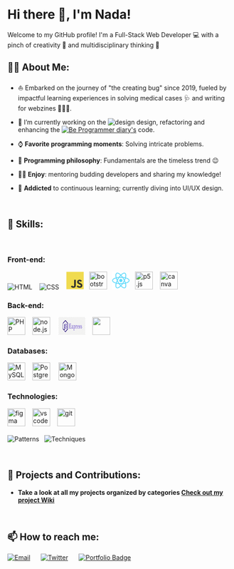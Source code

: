 # Hi there 👋, I'm Nada!

Welcome to my GitHub profile! I'm a Full-Stack Web Developer 💻 with a pinch of creativity 🎨 and multidisciplinary thinking 🧠

<!--![Tea](https://img.shields.io/badge/Drink-Tea-green?style=for-the-badge&logo=Tea)&nbsp;&nbsp;&nbsp;![Chocolate](https://img.shields.io/badge/Chocolate-Lover-brown?style=for-the-badge&logo=Chocolate)-->


## 👩‍💻 About Me:

- ⛵ Embarked on the journey of "the creating bug" since 2019, fueled by impactful learning experiences in solving medical cases 🩺 and writing for webzines 🕵🏽‍♀️.

- 🌱 I’m currently working on the ![design](https://img.shields.io/badge/UX-UI-purple) design, refactoring and enhancing the [![Be Programmer diary's](https://img.shields.io/badge/Be-Programmer%20diarys%20website-orange)](https://bpdiarys.com/) code.

- ⌚ **Favorite programming moments**: Solving intricate problems.

- 📜 **Programming philosophy**: Fundamentals are the timeless trend 😉

- 👩‍🏫 **Enjoy**: mentoring budding developers and sharing my knowledge!
  
- 🔭 **Addicted** to continuous learning; currently diving into UI/UX design.

<br/>


## 🚀 Skills:
<br/>
  
### Front-end:

<img src="https://cdn.jsdelivr.net/gh/devicons/devicon@latest/icons/html5/html5-plain-wordmark.svg"  title="HTML" with="40" height=40 /> &nbsp; &nbsp;<img src="https://cdn.jsdelivr.net/gh/devicons/devicon@latest/icons/css3/css3-plain-wordmark.svg" title="CSS" with=40 height=40/> &nbsp; &nbsp;<img src="https://github.com/devicons/devicon/blob/master/icons/javascript/javascript-original.svg" title="JavaScript" width="40" height="40" />&nbsp; &nbsp;<img src="https://cdn.jsdelivr.net/gh/devicons/devicon@latest/icons/bootstrap/bootstrap-original-wordmark.svg" title="bootstrap" width=40 height=40 />&nbsp; &nbsp;<img src="https://github.com/devicons/devicon/blob/master/icons/react/react-original.svg" title="React" width="40" height="40" />&nbsp; &nbsp;<img src="https://cdn.jsdelivr.net/gh/devicons/devicon@latest/icons/p5js/p5js-original.svg" title="p5.js" width=40 height=40 /> &nbsp; &nbsp;<img src="https://cdn.jsdelivr.net/gh/devicons/devicon@latest/icons/canva/canva-original.svg" title="canva" width=40 height=40 />&nbsp; &nbsp;

### Back-end: 

<img src="https://cdn.jsdelivr.net/gh/devicons/devicon@latest/icons/php/php-original.svg" title="PHP"  width=40 height=40/> &nbsp; &nbsp;<img src="https://cdn.jsdelivr.net/gh/devicons/devicon@latest/icons/nodejs/nodejs-original-wordmark.svg" title="node.js" width=40 height=40 /> &nbsp; &nbsp; 
<img src="https://github.com/Nada-TB/Nada-TB/blob/master/express.js-logo.png"  title="express" width=60 height=40  />
&nbsp; &nbsp;<img src="https://cdn.jsdelivr.net/gh/devicons/devicon@latest/icons/npm/npm-original-wordmark.svg" width=40 height=40 /> &nbsp; &nbsp; 

### Databases:

<img src="https://cdn.jsdelivr.net/gh/devicons/devicon@latest/icons/mysql/mysql-original-wordmark.svg" title="MySQL" width=40 height=40 /> &nbsp; &nbsp;<img src="https://cdn.jsdelivr.net/gh/devicons/devicon@latest/icons/postgresql/postgresql-plain-wordmark.svg" title= "PostgreSQL" width=40 height=40 />  &nbsp; &nbsp; <img src="https://cdn.jsdelivr.net/gh/devicons/devicon@latest/icons/mongodb/mongodb-plain-wordmark.svg" title ="MongoDB" width=40 height=40 />&nbsp; &nbsp;

### Technologies:

<img src="https://cdn.jsdelivr.net/gh/devicons/devicon@latest/icons/figma/figma-original.svg" title="figma" width=40 height=40/> &nbsp; &nbsp;<img src="https://cdn.jsdelivr.net/gh/devicons/devicon@latest/icons/vscode/vscode-original-wordmark.svg" title="vscode" width=40 height=40  /> &nbsp; &nbsp;<img src="https://cdn.jsdelivr.net/gh/devicons/devicon@latest/icons/git/git-plain-wordmark.svg" title="git" width=40 height=40 />        
<br/>
![Patterns](https://img.shields.io/badge/Patterns-MVC%20%7C%20POO-green?style=for-the-badge)&nbsp;&nbsp;&nbsp;![Techniques](https://img.shields.io/badge/Techniques-npm%20%7C%20AJAX%20%7C%20REST%20APIs%20%7C%20Responsive%20Design%20%7C%20UI%2FUX-purple?style=for-the-badge)

<br/>



## 🔧 Projects and Contributions:


- **Take a look at all my projects organized by categories [Check out my project Wiki](https://github.com/Nada-TB/mygithub-projects)**

<!--![Your GitHub Stats](https://github-readme-stats.vercel.app/api?username=Nada-TB&show_icons=true&theme=radical)-->

<br/>

## 📫 How to reach me:


   [![Email](https://img.shields.io/badge/Email-lets%20Contact-blue)](mailto:nada.tebba@hotmail.fr)&nbsp; &nbsp;&nbsp; &nbsp;[![Twitter](https://img.shields.io/badge/X-view-blue)](https://twitter.com/Nada__Ta)&nbsp; &nbsp;&nbsp; &nbsp;[![Portfolio Badge](https://img.shields.io/badge/Portfolio-Visit%20My%20Portfolio-blue)](https://tinyurl.com/nada-portfolio)

<!--
**Nada-TB/Nada-TB** is a ✨ _special_ ✨ repository because its `README.md` (this file) appears on your GitHub profile.

Here are some ideas to get you started:

- 🔭 I’m currently working on ...
- 🌱 I’m currently learning Node.js
- 👯 I’m looking to collaborate on ...
- 🤔 I’m looking for help with ...
- 💬 Ask me about ...
- 📫 How to reach me: ...
- 😄 Pronouns: ...
- ⚡ Fun fact: ...
-->
